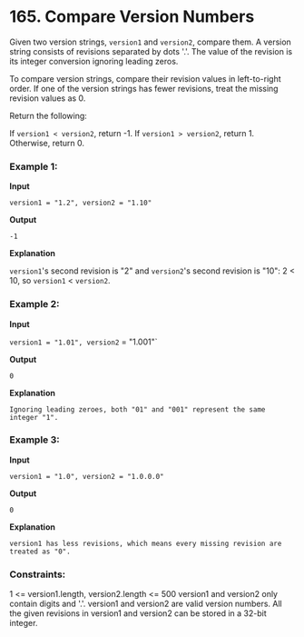 # 165. Compare Version Numbers

Given two version strings, `version1` and `version2`, compare them. A version string consists of revisions separated by dots '.'. The value of the revision is its integer conversion ignoring leading zeros.

To compare version strings, compare their revision values in left-to-right order. If one of the version strings has fewer revisions, treat the missing revision values as 0.

Return the following:

If `version1 < version2`, return -1.
If `version1 > version2`, return 1.
Otherwise, return 0.
 

### Example 1:

**Input**

`version1 = "1.2", version2 = "1.10"`

**Output**

`-1`

**Explanation**

`version1`'s second revision is "2" and `version2`'s second revision is "10": 2 < 10, so `version1` < `version2`.

### Example 2:

**Input**

`version1 = "1.01", version2` = "1.001"`

**Output**

`0`

**Explanation**

`Ignoring leading zeroes, both "01" and "001" represent the same integer "1".`

### Example 3:

**Input**

`version1 = "1.0", version2 = "1.0.0.0"`

**Output**

`0`

**Explanation**

`version1 has less revisions, which means every missing revision are treated as "0".`


### Constraints:

1 <= version1.length, version2.length <= 500
version1 and version2 only contain digits and '.'.
version1 and version2 are valid version numbers.
All the given revisions in version1 and version2 can be stored in a 32-bit integer.